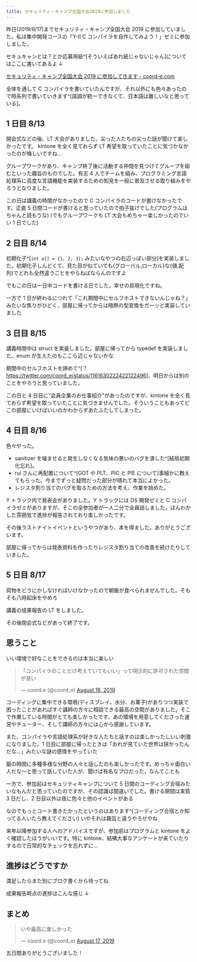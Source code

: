 ```yaml
---
title: セキュリティ・キャンプ全国大会2019に参加しました
---
```


昨日(2019/8/17)までセキュリティ・キャンプ全国大会 2019 に参加していました。私は集中開発コースの「Y-Ⅱ C コンパイラを自作してみよう！」ゼミに参加しました。

セキュキャンとは？とか応募用紙^[そういえばあれ紙じゃないじゃん]についてはここに書いてあるよ ↓

[セキュリティ・キャンプ全国大会 2019 に参加してきます - coord-e.com](/post/2019-08-12-seccamp-2019-join.html)

全体を通して C コンパイラを書いていたんですが、それ以外にも色々あったので時系列で書いていきます^[語調が統一できなくて、日本語は難しいなと思っている]。

## 1 日目 8/13

開会式などの後、LT 大会がありました。尖った人たちの尖った話が聞けて楽しかったです。
kintone を全く見ておらず LT 希望を取っていたことに気づかなかったのが悔しいですね…

グループワークがあり、キャンプ終了後に活動する仲間を見つけてグループを組むといった趣旨のものでした。有志 4 人でチームを組み、プログラミング言語処理系に高度な言語機能を実装するための知見を一般に普及させる取り組みをやろうとなりました。

この日は講義の時間がなかったので C コンパイラのコードが書けなかったです。正直 5 日間コードが書けると思っていたので拍子抜けでした(プログラムはちゃんと読もうな) (でもグループワークも LT 大会もめちゃー楽しかったのでいい 1 日でした)

## 2 日目 8/14

<!-- textlint-disable ja-engineering-paper/unify-kuten-and-touten -->

初期化子^[`int a[] = {1, 2, 3};` みたいなやつの右辺っぽい部分]を実装しました。初期化子しんどくて、見た目が似ていても{グローバル,ローカル}な{値,配列}でどれも全然違うことをやらねばならんのですよ

<!-- textlint-enable ja-engineering-paper/unify-kuten-and-touten -->

でもこの日は一日中コードを書ける日でした。幸せの具現化ですね。

一方で 1 日が終わるにつれて「これ期間中にセルフホストできないんじゃね？」みたいな焦りがひどく、部屋に帰ってからは暗黙の型変換をガーッと実装していました

## 3 日目 8/15

講義時間中は struct を実装しました。部屋に帰ってから typedef を実装しました。enum が生えたのもここら辺じゃないかな

期間中のセルフホストを諦めて^[？ <https://twitter.com/coord_e/status/1161630222422122496>]、明日からは別のことをやろうと思っていました。

この日と 4 日目に"会員企業のお仕事紹介"があったのですが、kintone を全く見ておらず希望を取っていたことに気づきませんでした。そういうこともあってどこの部屋にいけばいいのかわからずあたふたしてしまった。

## 4 日目 8/16

色々やった。

- sanitizer を噛ませると発生しなくなる気味の悪いのバグを潰した^[結局初期化忘れ]。
- rui さんに再配置について^[GOT や PLT、PIC と PIE について]事細かに教えてもらった。今までずっと疑問だった部分が晴れて本当によかった。
- レジスタ割り当てのバグを取るための方法を考え、作業を始めた。

Y トラック内で発表会がありました。Y トラックには OS 開発ゼミと C コンパイラゼミがありますが、そこの全参加者が一人二分で全員話しました。ほんわかした雰囲気で進捗が報告されており楽しかったです。

その後ラストナイトイベントというやつがあり、本を得ました。ありがとうございます。

部屋に帰ってからは発表資料を作ったりレジスタ割り当ての改善を続けたりしていました。

## 5 日目 8/17

荷物をどうにかしなければいけなかったので朝飯が食べられませんでした。そもそも八時起床をやめろ

講義の成果報告の LT をしました。

その後閉会式などがあって終了です。

## 思うこと

いい環境で好なことをできるのは本当に楽しい

<blockquote class="twitter-tweet"><p lang="ja" dir="ltr">「コンパイラのことだけ考えていてもいい」って明示的に許可された空間が良い</p>&mdash; coord.e (@coord_e) <a href="https://twitter.com/coord_e/status/1162356067075907584?ref_src=twsrc%5Etfw">August 16, 2019</a></blockquote>

コーディングに集中できる環境(ディスプレイ、水分、お菓子)がありつつ実装で困ったことがあればすぐ講師の方々に相談できる最高の空間がありました。そこで作業している時間がとても楽しかったです、あの環境を用意してくださった運営やチューター、そして講師の方々には心から感謝しています。

また、コンパイラや言語処理系が好きな人たちと話すのは楽しかったしいい刺激になりました。1 日目に部屋に帰ったときは「おれが見ていた世界は狭かったんだな…」みたいな謎の感情をやっていた

飯の時間に多種多様な分野の人々と話したのも楽しかったです。めっちゃ面白い人だな〜と思って話していた人が、聞けば有名なプロだった、なんてことも

一方で、参加前はセキュリティキャンプについて 5 日間のコーディング合宿みたいなもんだと思っていたのですが、その認識は間違いでした。書ける期間は実質 3 日だし、2 日目以外は夜に色々と他のイベントがある

なのでもっとコード書きたかったというのはあります^[コーディング合宿とか知ってる人いたら教えてください] いやそれは趣旨と違うやろせやね

来年以降参加する人へのアドバイスですが、参加前はプログラムと kintone をよく確認したほうがいいです。特に kintone、結構大事なアンケートが来ていたりするので日常的なチェックを忘れずに…

## 進捗はどうですか

満足したらまた別にブログ書くから待ってね

成果報告時点の進捗はこんな感じ ↓

<script async class="speakerdeck-embed" data-id="c84837bcf200499090d59565456e9ba3" data-ratio="1.33333333333333" src="//speakerdeck.com/assets/embed.js"></script>

## まとめ

<blockquote class="twitter-tweet"><p lang="ja" dir="ltr">いや最高に楽しかった</p>&mdash; coord.e (@coord_e) <a href="https://twitter.com/coord_e/status/1162697608533401603?ref_src=twsrc%5Etfw">August 17, 2019</a></blockquote> <script async src="https://platform.twitter.com/widgets.js" charset="utf-8"></script>

五日間ありがとうございました！

